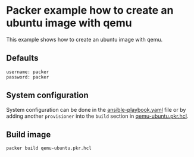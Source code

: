 # Packer example how to create an ubuntu image with qemu
This example shows how to create an ubuntu image with qemu.

## Defaults
```
username: packer
password: packer
```

## System configuration
System configuration can be done in the [ansible-playbook.yaml](ansible-playbook.yaml) file or by adding another 
`provisioner` into the `build` section in [qemu-ubuntu.pkr.hcl](qemu-ubuntu.pkr.hcl).

## Build image
```
packer build qemu-ubuntu.pkr.hcl
```